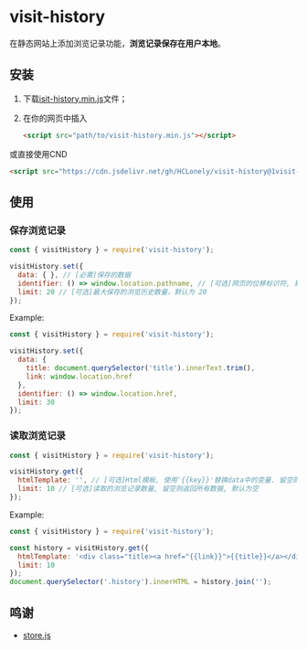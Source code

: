 # visit-history

在静态网站上添加浏览记录功能，**浏览记录保存在用户本地**。

## 安装

1. 下载[isit-history.min.js](dist/visit-history.min.js)文件；
2. 在你的网页中插入

    ```html
    <script src="path/to/visit-history.min.js"></script>
    ```

或直接使用CND

```html
<script src="https://cdn.jsdelivr.net/gh/HCLonely/visit-history@1visit-history.min.js"></script>
```

## 使用

### 保存浏览记录

```javascript
const { visitHistory } = require('visit-history');

visitHistory.set({
  data: { }, // [必需]保存的数据
  identifier: () => window.location.pathname, // [可选]网页的位移标识符, 默认为 () => window.location.pathname
  limit: 20 // [可选]最大保存的浏览历史数量，默认为 20
});
```

Example:

```javascript
const { visitHistory } = require('visit-history');

visitHistory.set({
  data: {
    title: document.querySelector('title').innerText.trim(),
    link: window.location.href
  },
  identifier: () => window.location.href,
  limit: 30
});
```

### 读取浏览记录

```javascript
const { visitHistory } = require('visit-history');

visitHistory.get({
  htmlTemplate: '', // [可选]Html模板, 使用'{{key}}'替换data中的变量. 留空则返回保存的data数据, 默认为空
  limit: 10 // [可选]读取的浏览记录数量, 留空则返回所有数据, 默认为空
});
```

Example:

```javascript
const { visitHistory } = require('visit-history');

const history = visitHistory.get({
  htmlTemplate: '<div class="title><a href="{{link}}">{{title}}</a></div>',
  limit: 10
});
document.querySelector('.history').innerHTML = history.join('');
```

## 鸣谢

- [store.js](https://github.com/marcuswestin/store.js)
